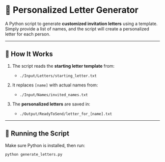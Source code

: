 # 📝 Personalized Letter Generator

A Python script to generate **customized invitation letters** using a template. Simply provide a list of names, and the script will create a personalized letter for each person.

---

## 🔧 How It Works

1. The script reads the **starting letter template** from:
   - `./Input/Letters/starting_letter.txt`

2. It replaces `[name]` with actual names from:
   - `./Input/Names/invited_names.txt`

3. The **personalized letters** are saved in:
   - `./Output/ReadyToSend/letter_for_[name].txt`

---

## 🚀 Running the Script

Make sure Python is installed, then run:

```bash
python generate_letters.py
